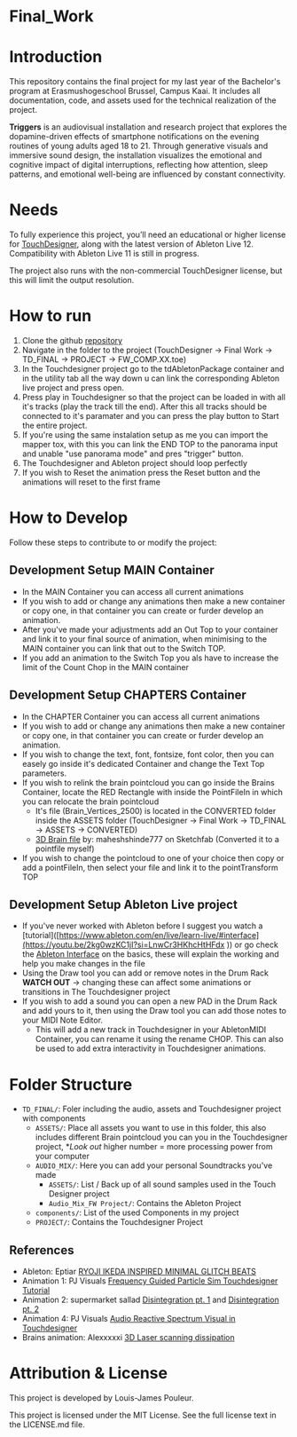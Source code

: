 # Final_Work

# Introduction 

This repository contains the final project for my last year of the Bachelor's program at Erasmushogeschool Brussel, Campus Kaai. It includes all documentation, code, and assets used for the technical realization of the project.

**Triggers** is an audiovisual installation and research project that explores the dopamine-driven effects of smartphone notifications on the evening routines of young adults aged 18 to 21. Through generative visuals and immersive sound design, the installation visualizes the emotional and cognitive impact of digital interruptions, reflecting how attention, sleep patterns, and emotional well-being are influenced by constant connectivity.


# Needs
To fully experience this project, you’ll need an educational or higher license for [TouchDesigner](https://derivative.ca/download), along with the latest version of Ableton Live 12. Compatibility with Ableton Live 11 is still in progress.

The project also runs with the non-commercial TouchDesigner license, but this will limit the output resolution.


# How to run
1. Clone the github [repository](https://github.com/Louis-James-Pouleur/Final_Work)
2. Navigate in the folder to the project (TouchDesigner -> Final Work -> TD_FINAL -> PROJECT -> FW_COMP.XX.toe)
3. In the Touchdesigner project go to the tdAbletonPackage container and in the utility tab all the way down u can link the corresponding Ableton live project and press open.
4. Press play in Touchdesigner so that the project can be loaded in with all it's tracks (play the track till the end). After this all tracks should be connected to it's paramater and you can press the play button to Start the entire project.
5. If you're using the same instalation setup as me you can import the mapper tox, with this you can link the END TOP to the panorama input and unable "use panorama mode" and pres "trigger" button.
6. The Touchdesigner and Ableton project should loop perfectly
7. If you wish to Reset the animation press the Reset button and the animations will reset to the first frame

# How to Develop

Follow these steps to contribute to or modify the project:

## Development Setup MAIN Container
- In the MAIN Container you can access all current animations
- If you wish to add or change any animations then make a new container or copy one, in that container you can create or furder develop an animation.
- After you've made your adjustments add an Out Top to your container and link it to your final source of animation, when minimising to the MAIN container you can link that out to the Switch TOP.
- If you add an animation to the Switch Top you als have to increase the limit of the Count Chop in the MAIN container

## Development Setup CHAPTERS Container
- In the CHAPTER Container you can access all current animations
- If you wish to add or change any animations then make a new container or copy one, in that container you can create or furder develop an animation.
- If you wish to change the text, font, fontsize, font color, then you can easely go inside it's dedicated Container and change the Text Top parameters.
- If you wish to relink the brain pointcloud you can go inside the Brains Container, locate the RED Rectangle with inside the PointFileIn in which you can relocate the brain pointcloud
  - It's file (Brain_Vertices_2500) is located in the CONVERTED folder inside the ASSETS folder (TouchDesigner -> Final Work -> TD_FINAL -> ASSETS -> CONVERTED)
  - [3D Brain file](https://sketchfab.com/3d-models/brain-735ca31a3b22433281e6fa9606792faa) by: maheshshinde777 on Sketchfab (Converted it to a pointfile myself)
- If you wish to change the pointcloud to one of your choice then copy or add a pointFileIn, then select your file and link it to the pointTransform TOP

## Development Setup Ableton Live project
- If you've never worked with Ableton before I suggest you watch a [tutorial]([https://www.ableton.com/en/live/learn-live/#interface](https://youtu.be/2kg0wzKC1jI?si=LnwCr3HKhcHtHFdx  )) or go check the [Ableton Interface](https://www.ableton.com/en/live/learn-live/#interface) on the basics, these will explain the working and help you make changes in the file
- Using the Draw tool you can add or remove notes in the Drum Rack **WATCH OUT** -> changing these can affect some animations or transitions in The Touchdesigner project
- If you wish to add a sound you can open a new PAD in the Drum Rack and add yours to it, then using the Draw tool you can add those notes to your MIDI Note Editor.
  - This will add a new track in Touchdesigner in your AbletonMIDI Container, you can rename it using the rename CHOP. This can also be used to add extra interactivity in Touchdesigner animations.
 
# Folder Structure
- `TD_FINAL/`: Foler including the audio, assets and Touchdesigner project with components
  - `ASSETS/`: Place all assets you want to use in this folder, this also includes different Brain pointcloud you can you in the Touchdesigner project, **Look out* higher number = more processing power from your computer
  - `AUDIO_MIX/`: Here you can add your personal Soundtracks you've made
    - `ASSETS/`: List / Back up of all sound samples used in the Touch Designer project
    - `Audio_Mix_FW Project/`: Contains the Ableton Project
  - `components/`: List of the used Components in my project
  - `PROJECT/`: Contains the Touchdesigner Project

## References 
- Ableton: Eptiar [RYOJI IKEDA INSPIRED MINIMAL GLITCH BEATS](https://youtu.be/1GW7xICyA30?si=2Jt99EzlFuxg5Q97)
- Animation 1: PJ Visuals [Frequency Guided Particle Sim Touchdesigner Tutorial](https://youtu.be/A1TfrWmrOfA?si=0YdBhTJ2wMyfK96S)
- Animation 2: supermarket sallad [Disintegration pt. 1](https://youtu.be/WavVlg3PZnk?si=NfR7hA4RbdxgLPAo) and [Disintegration pt. 2](https://youtu.be/KWOcPsk4d9w?si=gfD9A2FMcX4FZ-BZ)
- Animation 4: PJ Visuals [Audio Reactive Spectrum Visual in Touchdesigner](https://youtu.be/jaXFcHgguq0?si=I5cqx5cgZyN_yvsa) 
- Brains animation: Alexxxxxi [3D Laser scanning dissipation](https://youtu.be/Nqg8T4FtbRE?si=SCflxV0S215VZqPp)

# Attribution & License

This project is developed by Louis-James Pouleur.

This project is licensed under the MIT License. See the full license text in the LICENSE.md file.
